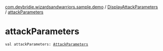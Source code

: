 [com.devbridie.wizardsandwarriors.sample.demo](../index.md) / [DisplayAttackParameters](index.md) / [attackParameters](.)

# attackParameters

`val attackParameters: `[`AttackParameters`](../../com.devbridie.wizardsandwarriors.sample.attack/-attack-parameters/index.md)